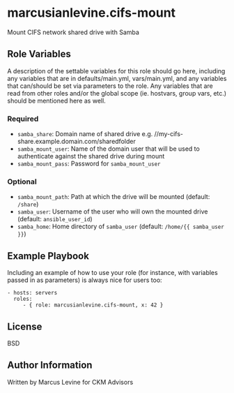 marcusianlevine.cifs-mount
=========

Mount CIFS network shared drive with Samba

Role Variables
--------------

A description of the settable variables for this role should go here, including any variables that are in defaults/main.yml, vars/main.yml, and any variables that can/should be set via parameters to the role. Any variables that are read from other roles and/or the global scope (ie. hostvars, group vars, etc.) should be mentioned here as well.

### Required

* `samba_share`: Domain name of shared drive e.g. //my-cifs-share.example.domain.com/sharedfolder
* `samba_mount_user`: Name of the domain user that will be used to authenticate against the shared drive during mount
* `samba_mount_pass`: Password for `samba_mount_user`

### Optional

* `samba_mount_path`: Path at which the drive will be mounted (default: `/share`)
* `samba_user`: Username of the user who will own the mounted drive (default: `ansible_user_id`)
* `samba_home`: Home directory of `samba_user` (default: `/home/{{ samba_user }}`)

Example Playbook
----------------

Including an example of how to use your role (for instance, with variables passed in as parameters) is always nice for users too:

    - hosts: servers
      roles:
         - { role: marcusianlevine.cifs-mount, x: 42 }

License
-------

BSD

Author Information
------------------

Written by Marcus Levine for CKM Advisors